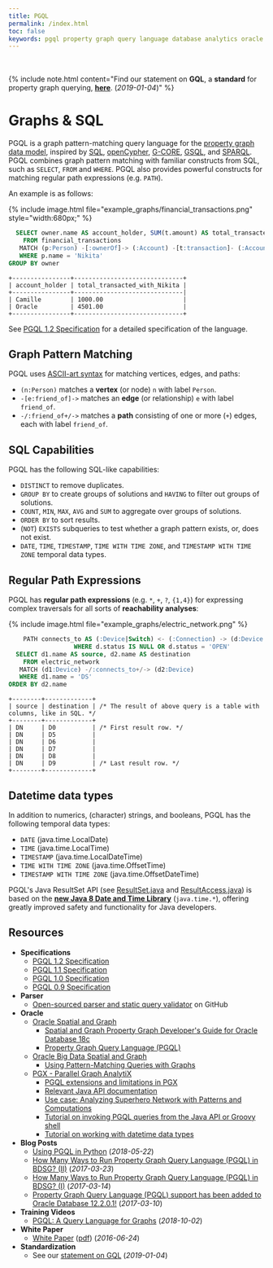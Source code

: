 ```yaml
---
title: PGQL
permalink: /index.html
toc: false
keywords: pgql property graph query language database analytics oracle sql standard gql cypher opencypher sparql gsql pgx big data spatial
---
```


<br/><br/>
{% include note.html content="Find our statement on __GQL__, a __standard__ for property graph querying, [__here__](gql-statement.html). (_2019-01-04_)" %}

Graphs & SQL
====================================

PGQL is a graph pattern-matching query language for the [property graph data model](spec/1.2/#property-graph-data-model), inspired by
[SQL](https://en.wikipedia.org/wiki/SQL),
[openCypher](http://www.opencypher.org/),
[G-CORE](http://g-core.org/),
[GSQL](https://doc.tigergraph.com/GSQL-101.html),
and [SPARQL](https://www.w3.org/TR/sparql11-query/).
PGQL combines graph pattern matching with familiar constructs from SQL, such as `SELECT`, `FROM` and `WHERE`.
PGQL also provides powerful constructs for matching regular path expressions (e.g. `PATH`).

An example is as follows:

{% include image.html file="example_graphs/financial_transactions.png" style="width:680px;" %}

```sql
  SELECT owner.name AS account_holder, SUM(t.amount) AS total_transacted_with_Nikita
    FROM financial_transactions
   MATCH (p:Person) -[:ownerOf]-> (:Account) -[t:transaction]- (:Account) <-[:ownerOf]- (owner:Person|Company)
   WHERE p.name = 'Nikita'
GROUP BY owner
```

```
+----------------+------------------------------+
| account_holder | total_transacted_with_Nikita |
+----------------+------------------------------|
| Camille        | 1000.00                      |
| Oracle         | 4501.00                      |
+----------------+------------------------------+
```

See [PGQL 1.2 Specification](spec/1.2/) for a detailed specification of the language.

Graph Pattern Matching
----------------------

PGQL uses [ASCII-art syntax](https://neo4j.com/developer/cypher-query-language/) for matching vertices, edges, and paths:

 * `(n:Person)` matches a __vertex__ (or node) `n` with label `Person`.
 * `-[e:friend_of]->` matches an __edge__ (or relationship) `e` with label `friend_of`.
 * `-/:friend_of+/->` matches a __path__ consisting of one or more (`+`) edges, each with label `friend_of`.

SQL Capabilities
-------------------

PGQL has the following SQL-like capabilities:

 * `DISTINCT` to remove duplicates.
 * `GROUP BY` to create groups of solutions and `HAVING` to filter out groups of solutions.
 * `COUNT`, `MIN`, `MAX`, `AVG` and `SUM` to aggregate over groups of solutions.
 * `ORDER BY` to sort results.
 * (`NOT`) `EXISTS` subqueries to test whether a graph pattern exists, or, does not exist.
 * `DATE`, `TIME`, `TIMESTAMP`, `TIME WITH TIME ZONE`, and `TIMESTAMP WITH TIME ZONE` temporal data types.

Regular Path Expressions
------------------------

PGQL has __regular path expressions__ (e.g. `*`, `+`, `?`, `{1,4}`) for expressing complex traversals for all sorts of __reachability analyses__:

{% include image.html file="example_graphs/electric_network.png" %}

```sql
    PATH connects_to AS (:Device|Switch) <- (:Connection) -> (d:Device|Switch) /* Devices and switches are connected by two edges. */
                  WHERE d.status IS NULL OR d.status = 'OPEN'                  /* Only consider switches with OPEN status. */
  SELECT d1.name AS source, d2.name AS destination
    FROM electric_network
   MATCH (d1:Device) -/:connects_to+/-> (d2:Device)                            /* We match the connects_to pattern one or more (+) times. */
   WHERE d1.name = 'DS'
ORDER BY d2.name
```

```
+--------+-------------+
| source | destination | /* The result of above query is a table with columns, like in SQL. */
+--------+-------------+
| DN     | D0          | /* First result row. */
| DN     | D5          |
| DN     | D6          |
| DN     | D7          |
| DN     | D8          |
| DN     | D9          | /* Last result row. */
+--------+-------------+
```

Datetime data types
-------------------
In addition to numerics, (character) strings, and booleans, PGQL has the following temporal data types:

 - `DATE` (java.time.LocalDate)
 - `TIME` (java.time.LocalTime)
 - `TIMESTAMP` (java.time.LocalDateTime)
 - `TIME WITH TIME ZONE` (java.time.OffsetTime)
 - `TIMESTAMP WITH TIME ZONE` (java.time.OffsetDateTime)

PGQL's Java ResultSet API
(see [ResultSet.java](https://github.com/oracle/pgql-lang/blob/master/graph-query-ir/src/main/java/oracle/pgql/lang/ResultSet.java)
and [ResultAccess.java](https://github.com/oracle/pgql-lang/blob/master/graph-query-ir/src/main/java/oracle/pgql/lang/ResultAccess.java))
 is based on the [__new Java 8 Date and Time Library__](http://www.oracle.com/technetwork/articles/java/jf14-date-time-2125367.html) (`java.time.*`), offering greatly improved safety and functionality for Java developers.

Resources
---------

 - __Specifications__
     - [PGQL 1.2 Specification](spec/1.2/)
     - [PGQL 1.1 Specification](spec/1.1/)
     - [PGQL 1.0 Specification](spec/1.0/)
     - [PGQL 0.9 Specification](https://docs.oracle.com/cd/E56133_01/1.2.1/PGQL_Specification.pdf)
 - __Parser__
     - [Open-sourced parser and static query validator](https://github.com/oracle/pgql-lang) on GitHub
 - __Oracle__
     - [Oracle Spatial and Graph](https://www.oracle.com/database/spatial/index.html)
         - [Spatial and Graph Property Graph Developer's Guide for Oracle Database 18c](https://docs.oracle.com/en/database/oracle/oracle-database/18/spgdg/index.html)
         - [Property Graph Query Language (PGQL)](https://docs.oracle.com/en/database/oracle/oracle-database/18/spgdg/sql-based-property-graph-query-analytics.html#GUID-301FF092-1A07-43D2-91E5-0C5AFF3467CC)
     - [Oracle Big Data Spatial and Graph](https://www.oracle.com/technetwork/database/database-technologies/bigdata-spatialandgraph/overview/index.html)
         - [Using Pattern-Matching Queries with Graphs](https://docs.oracle.com/en/bigdata/big-data-spatial-graph/2.5/bdspa/using-in-memory-analyst.html#GUID-96D9C0AA-CE52-48E6-A09E-D97E872A79A1)
     - [PGX - Parallel Graph AnalytiX](https://www.oracle.com/technetwork/oracle-labs/parallel-graph-analytix/overview/index.html)
         - [PGQL extensions and limitations in PGX](https://docs.oracle.com/cd/E56133_01/latest/reference/pgql-specification.html)
         - [Relevant Java API documentation](https://docs.oracle.com/cd/E56133_01/latest/reference/api/graph-pattern-matching.html)
         - [Use case: Analyzing Superhero Network with Patterns and Computations](https://docs.oracle.com/cd/E56133_01/latest/use-cases/superhero/index.html)
         - [Tutorial on invoking PGQL queries from the Java API or Groovy shell](https://docs.oracle.com/cd/E56133_01/latest/tutorials/graph-pattern-matching.html)
         - [Tutorial on working with datetime data types](https://docs.oracle.com/cd/E56133_01/latest/tutorials/datetime-data-types.html)
 - __Blog Posts__
     - [Using PGQL in Python](https://blogs.oracle.com/bigdataspatialgraph/using-pgql-in-python) (_2018-05-22_)
     - [How Many Ways to Run Property Graph Query Language (PGQL) in BDSG? (II)](https://blogs.oracle.com/bigdataspatialgraph/how-many-ways-to-run-property-graph-query-language-pgql-in-bdsg-ii) (_2017-03-23_)
     - [How Many Ways to Run Property Graph Query Language (PGQL) in BDSG? (I)](https://blogs.oracle.com/bigdataspatialgraph/how-many-ways-to-run-property-graph-query-language-pgql-in-bdsg-i) (_2017-03-14_)
     - [Property Graph Query Language (PGQL) support has been added to Oracle Database 12.2.0.1!](https://blogs.oracle.com/oraclespatial/property-graph-query-language-pgql-support-has-been-added-to-oracle-database-12201) (_2017-03-10_)
 - __Training Videos__
     - [PGQL: A Query Language for Graphs](https://asktom.oracle.com/pls/apex/f?p=100:551:::NO:551:P551_CLASS_ID:4197&cs=1F6BF819D61CFBE3F44500E3F8E156C5C) (_2018-10-02_)
 - __White Paper__
     - [White Paper](http://dl.acm.org/citation.cfm?id=2960421) ([pdf](http://event.cwi.nl/grades/2016/07-VanRest.pdf)) (_2016-06-24_)
 - __Standardization__
     - See our [statement on GQL](gql-statement.html) (_2019-01-04_)
